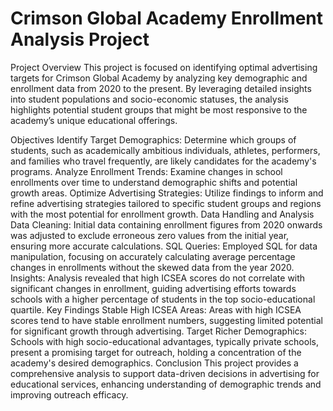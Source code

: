 # Crimson Global Academy Enrollment Analysis Project
Project Overview
This project is focused on identifying optimal advertising targets for Crimson Global Academy by analyzing key demographic and enrollment data from 2020 to the present. By leveraging detailed insights into student populations and socio-economic statuses, the analysis highlights potential student groups that might be most responsive to the academy’s unique educational offerings.

Objectives
Identify Target Demographics: Determine which groups of students, such as academically ambitious individuals, athletes, performers, and families who travel frequently, are likely candidates for the academy's programs.
Analyze Enrollment Trends: Examine changes in school enrollments over time to understand demographic shifts and potential growth areas.
Optimize Advertising Strategies: Utilize findings to inform and refine advertising strategies tailored to specific student groups and regions with the most potential for enrollment growth.
Data Handling and Analysis
Data Cleaning: Initial data containing enrollment figures from 2020 onwards was adjusted to exclude erroneous zero values from the initial year, ensuring more accurate calculations.
SQL Queries: Employed SQL for data manipulation, focusing on accurately calculating average percentage changes in enrollments without the skewed data from the year 2020.
Insights: Analysis revealed that high ICSEA scores do not correlate with significant changes in enrollment, guiding advertising efforts towards schools with a higher percentage of students in the top socio-educational quartile.
Key Findings
Stable High ICSEA Areas: Areas with high ICSEA scores tend to have stable enrollment numbers, suggesting limited potential for significant growth through advertising.
Target Richer Demographics: Schools with high socio-educational advantages, typically private schools, present a promising target for outreach, holding a concentration of the academy's desired demographics.
Conclusion
This project provides a comprehensive analysis to support data-driven decisions in advertising for educational services, enhancing understanding of demographic trends and improving outreach efficacy.

